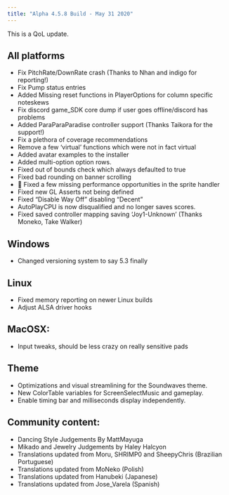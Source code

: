 ```yaml
---
title: "Alpha 4.5.8 Build - May 31 2020"
---
```


This is a QoL update.

All platforms
-------------

*   Fix PitchRate/DownRate crash (Thanks to Nhan and indigo for reporting!)
*   Fix Pump status entries
*   Added Missing reset functions in PlayerOptions for column specific noteskews
*   Fix discord game\_SDK core dump if user goes offline/discord has problems
*   Added ParaParaParadise controller support (Thanks Taikora for the support!)
*   Fix a plethora of coverage recommendations
*   Remove a few ‘virtual’ functions which were not in fact virtual
*   Added avatar examples to the installer
*   Added multi-option option rows.
*   Fixed out of bounds check which always defaulted to true
*   Fixed bad rounding on banner scrolling
*   🐲 Fixed a few missing performance opportunities in the sprite handler
*   Fixed new GL Asserts not being defined
*   Fixed “Disable Way Off” disabling “Decent”
*   AutoPlayCPU is now disqualified and no longer saves scores.
*   Fixed saved controller mapping saving ‘Joy1-Unknown’ (Thanks Moneko, Take Walker)

Windows
-------

*   Changed versioning system to say 5.3 finally

Linux
-----

*   Fixed memory reporting on newer Linux builds
*   Adjust ALSA driver hooks

MacOSX:
-------

*   Input tweaks, should be less crazy on really sensitive pads

Theme
-----

*   Optimizations and visual streamlining for the Soundwaves theme.
*   New ColorTable variables for ScreenSelectMusic and gameplay.
*   Enable timing bar and milliseconds display independently.

Community content:
------------------

*   Dancing Style Judgements By MattMayuga
*   Mikado and Jewelry Judgements by Haley Halcyon
*   Translations updated from Moru, SHRIMP0 and SheepyChris (Brazilian Portuguese)
*   Translations updated from MoNeko (Polish)
*   Translations updated from Hanubeki (Japanese)
*   Translations updated from Jose\_Varela (Spanish)